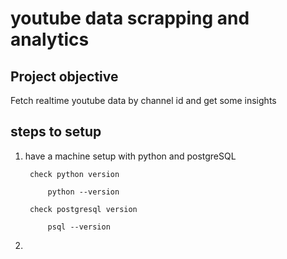 # youtube data scrapping and analytics

## Project objective
Fetch realtime youtube data by channel id and get some insights 


## steps to setup

1. have a machine setup with python and postgreSQL

        check python version

            python --version

        check postgresql version

            psql --version

2.